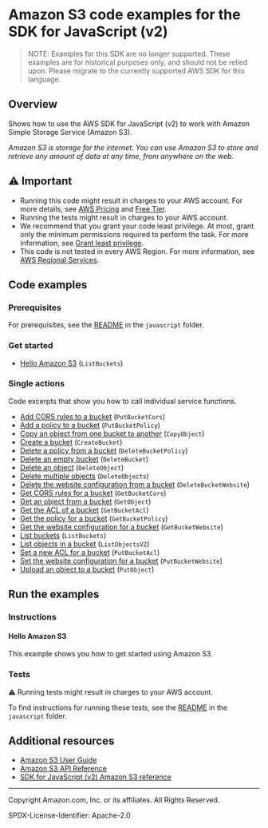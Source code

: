 # Amazon S3 code examples for the SDK for JavaScript (v2)

> NOTE: Examples for this SDK are no longer supported.
> These examples are for historical purposes only, and should not be relied upon.
> Please migrate to the currently supported AWS SDK for this language.

## Overview

Shows how to use the AWS SDK for JavaScript (v2) to work with Amazon Simple Storage Service (Amazon S3).

<!--custom.overview.start-->
<!--custom.overview.end-->

_Amazon S3 is storage for the internet. You can use Amazon S3 to store and retrieve any amount of data at any time, from anywhere on the web._

## ⚠ Important

* Running this code might result in charges to your AWS account. For more details, see [AWS Pricing](https://aws.amazon.com/pricing/?aws-products-pricing.sort-by=item.additionalFields.productNameLowercase&aws-products-pricing.sort-order=asc&awsf.Free%20Tier%20Type=*all&awsf.tech-category=*all) and [Free Tier](https://aws.amazon.com/free/?all-free-tier.sort-by=item.additionalFields.SortRank&all-free-tier.sort-order=asc&awsf.Free%20Tier%20Types=*all&awsf.Free%20Tier%20Categories=*all).
* Running the tests might result in charges to your AWS account.
* We recommend that you grant your code least privilege. At most, grant only the minimum permissions required to perform the task. For more information, see [Grant least privilege](https://docs.aws.amazon.com/IAM/latest/UserGuide/best-practices.html#grant-least-privilege).
* This code is not tested in every AWS Region. For more information, see [AWS Regional Services](https://aws.amazon.com/about-aws/global-infrastructure/regional-product-services).

<!--custom.important.start-->
<!--custom.important.end-->

## Code examples

### Prerequisites

For prerequisites, see the [README](../../README.md#Prerequisites) in the `javascript` folder.


<!--custom.prerequisites.start-->
<!--custom.prerequisites.end-->

### Get started

- [Hello Amazon S3](None) (`ListBuckets`)


### Single actions

Code excerpts that show you how to call individual service functions.

- [Add CORS rules to a bucket](None) (`PutBucketCors`)
- [Add a policy to a bucket](None) (`PutBucketPolicy`)
- [Copy an object from one bucket to another](None) (`CopyObject`)
- [Create a bucket](None) (`CreateBucket`)
- [Delete a policy from a bucket](None) (`DeleteBucketPolicy`)
- [Delete an empty bucket](None) (`DeleteBucket`)
- [Delete an object](None) (`DeleteObject`)
- [Delete multiple objects](None) (`DeleteObjects`)
- [Delete the website configuration from a bucket](None) (`DeleteBucketWebsite`)
- [Get CORS rules for a bucket](None) (`GetBucketCors`)
- [Get an object from a bucket](None) (`GetObject`)
- [Get the ACL of a bucket](None) (`GetBucketAcl`)
- [Get the policy for a bucket](None) (`GetBucketPolicy`)
- [Get the website configuration for a bucket](None) (`GetBucketWebsite`)
- [List buckets](None) (`ListBuckets`)
- [List objects in a bucket](None) (`ListObjectsV2`)
- [Set a new ACL for a bucket](None) (`PutBucketAcl`)
- [Set the website configuration for a bucket](None) (`PutBucketWebsite`)
- [Upload an object to a bucket](None) (`PutObject`)


<!--custom.examples.start-->
<!--custom.examples.end-->

## Run the examples

### Instructions


<!--custom.instructions.start-->
<!--custom.instructions.end-->

#### Hello Amazon S3

This example shows you how to get started using Amazon S3.



### Tests

⚠ Running tests might result in charges to your AWS account.


To find instructions for running these tests, see the [README](../../README.md#Tests)
in the `javascript` folder.



<!--custom.tests.start-->
<!--custom.tests.end-->

## Additional resources

- [Amazon S3 User Guide](https://docs.aws.amazon.com/AmazonS3/latest/userguide/Welcome.html)
- [Amazon S3 API Reference](https://docs.aws.amazon.com/AmazonS3/latest/API/Welcome.html)
- [SDK for JavaScript (v2) Amazon S3 reference](https://docs.aws.amazon.com/AWSJavaScriptSDK/latest/AWS/S3.html)

<!--custom.resources.start-->
<!--custom.resources.end-->

---

Copyright Amazon.com, Inc. or its affiliates. All Rights Reserved.

SPDX-License-Identifier: Apache-2.0